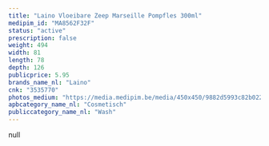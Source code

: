 ```yaml
---
title: "Laino Vloeibare Zeep Marseille Pompfles 300ml"
medipim_id: "MA8562F32F"
status: "active"
prescription: false
weight: 494
width: 81
length: 78
depth: 126
publicprice: 5.95
brands_name_nl: "Laino"
cnk: "3535770"
photos_medium: "https://media.medipim.be/media/450x450/9882d5993c82b0224ad98263b753de38.jpg"
apbcategory_name_nl: "Cosmetisch"
publiccategory_name_nl: "Wash"
---
```

null
